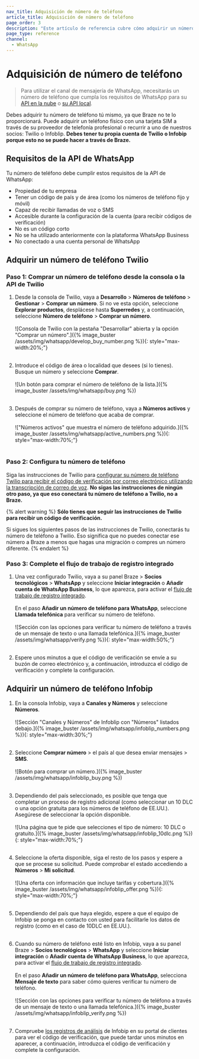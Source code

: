 ```yaml
---
nav_title: Adquisición de número de teléfono
article_title: Adquisición de número de teléfono
page_order: 3
description: "Este artículo de referencia cubre cómo adquirir un número de teléfono de Twilio e Infobip."
page_type: reference
channel:
  - WhatsApp
---
```


# Adquisición de número de teléfono

> Para utilizar el canal de mensajería de WhatsApp, necesitarás un número de teléfono que cumpla los requisitos de WhatsApp para su [API en la nube](https://developers.facebook.com/docs/whatsapp/cloud-api/phone-numbers) o [su API local](https://developers.facebook.com/docs/whatsapp/on-premises/phone-numbers).

Debes adquirir tu número de teléfono tú mismo, ya que Braze no te lo proporcionará. Puede adquirir un teléfono físico con una tarjeta SIM a través de su proveedor de telefonía profesional o recurrir a uno de nuestros socios: Twilio o Infoblip. **Debes tener tu propia cuenta de Twilio o Infobip porque esto no se puede hacer a través de Braze.**

## Requisitos de la API de WhatsApp

Tu número de teléfono debe cumplir estos requisitos de la API de WhatsApp:

- Propiedad de tu empresa 
- Tener un código de país y de área (como los números de teléfono fijo y móvil)
- Capaz de recibir llamadas de voz o SMS
- Accesible durante la configuración de la cuenta (para recibir códigos de verificación)
- No es un código corto
- No se ha utilizado anteriormente con la plataforma WhatsApp Business
- No conectado a una cuenta personal de WhatsApp

## Adquirir un número de teléfono Twilio

### Paso 1: Comprar un número de teléfono desde la consola o la API de Twilio

1. Desde la consola de Twilio, vaya a **Desarrollo** > **Números de teléfono** > **Gestionar** > **Comprar un número**. Si no ve esta opción, seleccione **Explorar productos**, desplácese hasta **Superredes** y, a continuación, seleccione **Número de teléfono** > **Comprar un número**. <br><br>![Consola de Twilio con la pestaña "Desarrollar" abierta y la opción "Comprar un número".]({% image_buster /assets/img/whatsapp/develop_buy_number.png %}){: style="max-width:20%;"}<br><br>

2. Introduce el código de área o localidad que desees (si lo tienes). Busque un número y seleccione **Comprar**. <br><br> ![Un botón para comprar el número de teléfono de la lista.]({% image_buster /assets/img/whatsapp/buy.png %})<br><br>

3. Después de comprar su número de teléfono, vaya a **Números activos** y seleccione el número de teléfono que acaba de comprar. <br><br>!["Números activos" que muestra el número de teléfono adquirido.]({% image_buster /assets/img/whatsapp/active_numbers.png %}){: style="max-width:70%;"}<br><br>

### Paso 2: Configura tu número de teléfono

Siga las instrucciones de Twilio para [configurar su número de teléfono Twilio para recibir el código de verificación por correo electrónico utilizando la transcripción de correo de voz](https://www.twilio.com/docs/whatsapp/self-sign-up#setting-up-your-twilio-phone-number-to-receive-the-verification-code-via-email-using-voicemail-transcription). **No sigas las instrucciones de ningún otro paso, ya que eso conectará tu número de teléfono a Twilio, no a Braze.**

{% alert warning %}
**Sólo tienes que seguir las instrucciones de Twilio para recibir un código de verificación.**

Si sigues los siguientes pasos de las instrucciones de Twilio, conectarás tu número de teléfono a Twilio. Eso significa que no puedes conectar ese número a Braze a menos que hagas una migración o compres un número diferente.
{% endalert %}

### Paso 3: Complete el flujo de trabajo de registro integrado

1. Una vez configurado Twilio, vaya a su panel Braze > **Socios tecnológicos** > **WhatsApp** y seleccione **Iniciar integración** o **Añadir cuenta de WhatsApp Business**, lo que aparezca, para activar el [flujo de trabajo de registro integrado]({{site.baseurl}}/user_guide/message_building_by_channel/whatsapp/overview/embedded_signup/).<br><br>En el paso **Añadir un número de teléfono para WhatsApp**, seleccione **Llamada telefónica** para verificar su número de teléfono. <br><br>![Sección con las opciones para verificar tu número de teléfono a través de un mensaje de texto o una llamada telefónica.]({% image_buster /assets/img/whatsapp/verify.png %}){: style="max-width:50%;"}<br><br>

2. Espere unos minutos a que el código de verificación se envíe a su buzón de correo electrónico y, a continuación, introduzca el código de verificación y complete la configuración.

## Adquirir un número de teléfono Infobip 

1. En la consola Infobip, vaya a **Canales y Números** y seleccione **Números**.<br><br>![Sección "Canales y Números" de Infoblip con "Números" listados debajo.]({% image_buster /assets/img/whatsapp/infoblip_numbers.png %}){: style="max-width:30%;"}<br><br>

2. Seleccione **Comprar número** > el país al que desea enviar mensajes > **SMS**.<br><br>![Botón para comprar un número.]({% image_buster /assets/img/whatsapp/infoblip_buy.png %})<br><br>

3. Dependiendo del país seleccionado, es posible que tenga que completar un proceso de registro adicional (como seleccionar un 10 DLC o una opción gratuita para los números de teléfono de EE.UU.). Asegúrese de seleccionar la opción disponible.<br><br>![Una página que te pide que selecciones el tipo de número: 10 DLC o gratuito.]({% image_buster /assets/img/whatsapp/infoblip_10dlc.png %}){: style="max-width:70%;"}<br><br>

4. Seleccione la oferta disponible, siga el resto de los pasos y espere a que se procese su solicitud. Puede comprobar el estado accediendo a **Números** > **Mi solicitud**. <br><br>![Una oferta con información que incluye tarifas y cobertura.]({% image_buster /assets/img/whatsapp/infoblip_offer.png %}){: style="max-width:70%;"}<br><br>

5. Dependiendo del país que haya elegido, espere a que el equipo de Infobip se ponga en contacto con usted para facilitarle los datos de registro (como en el caso de 10DLC en EE.UU.).<br><br>

6. Cuando su número de teléfono esté listo en Infobip, vaya a su panel Braze > **Socios tecnológicos** > **WhatsApp** y seleccione **Iniciar integración** o **Añadir cuenta de WhatsApp Business**, lo que aparezca, para activar el [flujo de trabajo de registro integrado]({{site.baseurl}}/user_guide/message_building_by_channel/whatsapp/overview/embedded_signup/).<br><br> En el paso **Añadir un número de teléfono para WhatsApp**, selecciona **Mensaje de texto** para saber cómo quieres verificar tu número de teléfono.<br><br>![Sección con las opciones para verificar tu número de teléfono a través de un mensaje de texto o una llamada telefónica.]({% image_buster /assets/img/whatsapp/infoblip_verify.png %})<br><br>

7. Compruebe [los registros de análisis](https://www.infobip.com/docs/analyze/analyze-logs) de Infobip en su portal de clientes para ver el código de verificación, que puede tardar unos minutos en aparecer, a continuación, introduzca el código de verificación y complete la configuración.




